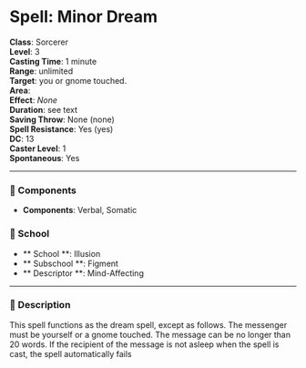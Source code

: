 
# Spell: Minor Dream
**Class**: Sorcerer  
**Level**: 3  
**Casting Time**: 1 minute  
**Range**: unlimited  
**Target**: you or gnome touched.  
**Area**:   
**Effect**: _None_  
**Duration**: see text  
**Saving Throw**: None (none)  
**Spell Resistance**: Yes (yes)  
**DC**: 13  
**Caster Level**: 1  
**Spontaneous**: Yes

---

### 🔮 Components
- **Components**: Verbal, Somatic

### 🏫 School
- ** School **: Illusion
- ** Subschool **: Figment
- ** Descriptor **: Mind-Affecting
---

### 📜 Description
This spell functions as the dream spell, except as follows. The messenger must be yourself or a gnome touched. The message can be no longer than 20 words. If the recipient of the message is not asleep when the spell is cast, the spell automatically fails

